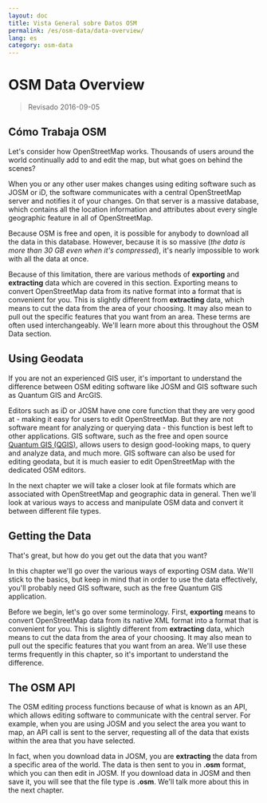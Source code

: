 ```yaml
---
layout: doc
title: Vista General sobre Datos OSM
permalink: /es/osm-data/data-overview/
lang: es
category: osm-data
---
```


OSM Data Overview
==================


> Revisado 2016-09-05

<!--In this section we'll consider how OpenStreetMap functions, which will help us to understand better how the data is structured, and how we can best utilize it.-->

Cómo Trabaja OSM
--------------
Let's consider how OpenStreetMap works. Thousands of users around the world continually add to and edit the map, but what goes on behind the scenes?  

When you or any other user makes changes using editing software such as JOSM or iD, the software communicates with a central OpenStreetMap server and notifies it of your changes. On that server is a massive database, which contains all the location information and attributes about every single geographic feature in all of OpenStreetMap.  

Because OSM is free and open, it is possible for anybody to download all the data in this database. However, because it is so massive (*the data is more than 30 GB even when it's compressed*), it's nearly impossible to work with all the data at once.  

Because of this limitation, there are various methods of **exporting** and **extracting** data which are covered in this section. Exporting means to convert OpenStreetMap data from its native format into a format that is convenient for you. This is slightly different from **extracting** data, which means to cut the data from the area of your choosing.  It may also mean to pull out the specific features that you want from an area. These terms are often used interchangeably. We'll learn more about this throughout the OSM Data section.  

Using Geodata
--------------
If you are not an experienced GIS user, it's important to understand the difference between OSM editing software like JOSM and GIS software such as Quantum GIS and ArcGIS.  

Editors such as iD or JOSM have one core function that they are very good at - making it easy for users to edit OpenStreetMap. But they are not software meant for analyzing or querying data -
this function is best left to other applications. GIS software, such as the free and open source [Quantum GIS (QGIS)](http://www.qgis.org), allows users to design good-looking maps, to query and analyze data, and much more. GIS software can also be used for editing geodata, but it is much easier to edit OpenStreetMap with the dedicated OSM editors.  

In the next chapter we will take a closer look at file formats which are associated with OpenStreetMap and geographic data in general. Then we'll look at various ways to access and manipulate OSM data and convert it between different file types.  


Getting the Data
-----------------

That's great, but how do you get out the data that you want?  

In this chapter we'll go over the various ways of exporting OSM data. We'll stick to the basics, but keep in mind that in order to use the data effectively, you'll probably need GIS software,
such as the free Quantum GIS application.  

Before we begin, let's go over some terminology. First, **exporting** means to convert OpenStreetMap data from its native XML format into a format that is convenient for you. This is slightly different from **extracting** data, which means to cut the data from the area of your choosing.  It may also mean to pull out the specific features that you want from an area. We'll use these terms frequently in this chapter, so it's important to understand the difference.  

The OSM API
------------
The OSM editing process functions because of what is known as an API, which allows editing software to communicate with the central server. For example, when you are using JOSM and you select the area you want to map, an API call is sent to the server, requesting all of the data that exists within the area that you have selected.  

In fact, when you download data in JOSM, you are **extracting** the data from a specific area of the world. The data is then sent to you in **.osm** format, which you can then edit in JOSM. If you download data in JOSM and then save it, you will see that the file type is **.osm**. We'll talk more about this in the next chapter.  
